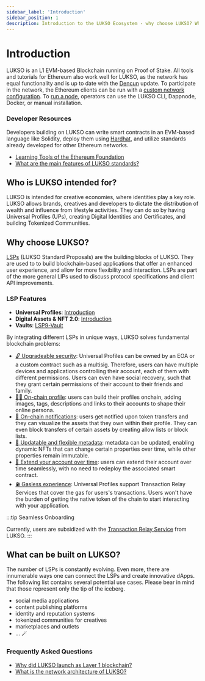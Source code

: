 ```yaml
---
sidebar_label: 'Introduction'
sidebar_position: 1
description: Introduction to the LUKSO Ecosystem - why choose LUKSO? Who is LUKSO intended for?
---
```


# Introduction

LUKSO is an L1 EVM-based Blockchain running on Proof of Stake. All tools and tutorials for Ethereum also work well for LUKSO, as the network has equal functionality and is up to date with the [Dencun](https://ethereum.org/en/history/) update. To participate in the network, the Ethereum clients can be run with a [custom network configuration](https://github.com/lukso-network/network-configs). To [run a node](/networks/mainnet/running-a-node.md), operators can use the LUKSO CLI, Dappnode, Docker, or manual installation.

### Developer Resources

Developers building on LUKSO can write smart contracts in an EVM-based language like Solidity, deploy them using [Hardhat](https://hardhat.org/), and utilize standards already developed for other Ethereum networks.

* [Learning Tools of the Ethereum Foundation](https://ethereum.org/en/developers/learning-tools/)
* [What are the main features of LUKSO standards?](../faq/onboarding/lukso-standards.md#what-are-the-main-features-of-lsps)

## Who is LUKSO intended for?

LUKSO is intended for creative economies, where identities play a key role.
LUKSO allows brands, creatives and developers to dictate the distribution of wealth and influence from lifestyle activities. They can do so by having Universal Profiles (UPs), creating Digital Identities and Certificates, and building Tokenized Communities.

## Why choose LUKSO?

[LSPs](/standards/introduction.md) (LUKSO Standard Proposals) are the building blocks of LUKSO. They are used to to build blockchain-based applications that offer an enhanced user experience, and allow for more flexibility and interaction. LSPs are part of the more general LIPs used to discuss protocol specifications and client API improvements.

### LSP Features

* **Universal Profiles**: [Introduction](../standards/universal-profile/introduction.md)
* **Digital Assets & NFT 2.0**: [Introduction](../standards/tokens/introduction.md)
* **Vaults**: [LSP9-Vault](../standards/universal-profile/lsp9-vault.md)

By integrating different LSPs in unique ways, LUKSO solves fundamental blockchain problems:

- [🔓 Upgradeable security](../standards/universal-profile/lsp6-key-manager): Universal Profiles can be owned by an EOA or a custom contract such as a multisig. Therefore, users can have multiple devices and applications controlling their account, each of them with different permissions. Users can even have social recovery, such that they grant certain permissions of their account to their friends and family.
- [👩‍🎤 On-chain profile](../standards/universal-profile/lsp3-profile-metadata.md): users can build their profiles onchain, adding images, tags, descriptions and links to their accounts to shape their online persona.
- [📢 On-chain notifications](../standards/generic-standards/lsp1-universal-receiver.md): users get notified upon token transfers and they can visualize the assets that they own within their profile. They can even block transfers of certain assets by creating allow lists or block lists.
- [📝 Updatable and flexible metadata](../standards/generic-standards/lsp2-json-schema.md): metadata can be updated, enabling dynamic NFTs that can change certain properties over time, while other properties remain immutable.
- [💫 Extend your account over time](../standards/generic-standards/lsp17-contract-extension.md): users can extend their account over time seamlessly, with no need to redeploy the associated smart contract.
- [⛽️ Gasless experience](./concepts.md#transaction-relay-service): Universal Profiles support Transaction Relay Services that cover the gas for users's transactions. Users won't have the burden of getting the native token of the chain to start interacting with your application.

:::tip Seamless Onboarding

Currently, users are subsidized with the [Transaction Relay Service](./concepts.md#transaction-relay-service) from LUKSO.
:::

## What can be built on LUKSO?

The number of LSPs is constantly evolving. Even more, there are innumerable ways one can connect the LSPs and create innovative dApps. The following list contains several potential use cases. Please bear in mind that those represent only the tip of the iceberg.

- social media applications
- content publishing platforms
- identity and reputation systems
- tokenized communities for creatives
- marketplaces and outlets
- ... 🪄

### Frequently Asked Questions

* [Why did LUKSO launch as Layer 1 blockchain?](../faq/lukso/general-information.md#why-did-lukso-launch-as-a-layer-1-blockchain)
* [What is the network architecture of LUKSO?](../faq/network/blockchain-architecture.md#what-is-the-network-architecture-of-lukso)